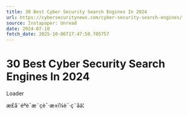 ```yaml
---
title: 30 Best Cyber Security Search Engines In 2024
url: https://cybersecuritynews.com/cyber-security-search-engines/
source: Instapaper: Unread
date: 2024-07-10
fetch_date: 2025-10-06T17:47:50.705757
---
```


# 30 Best Cyber Security Search Engines In 2024

Loader

æ­£å¨éªè¯æ¨çè¯·æ±ï¼è¯·ç¨åâ¦